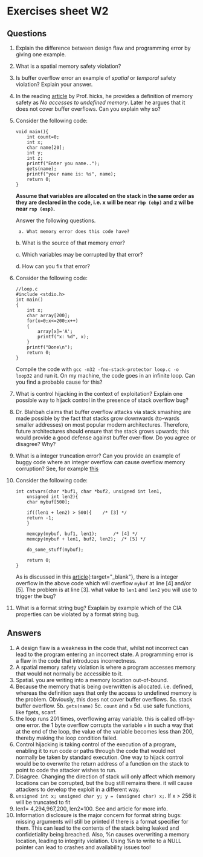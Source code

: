 # Exercises sheet W2

## Questions

1. Explain the difference between design flaw and programming error by giving one example.
2. What is a spatial memory safety violation?
3. Is buffer overflow error an example of *spatial* or *temporal* safety  violation? Explain your answer.
4. In the reading [article](http://www.pl-enthusiast.net/2014/07/21/memory-safety/)  by Prof. hicks, he provides a definition of memory safety as *No accesses to undefined memory*. Later he argues that it does not cover buffer overflows. Can you explain why so?

	
5. Consider the following code:  
    ```
    void main(){
    	int count=0;
    	int x;
    	char name[20];
    	int y;
    	int z;
    	printf("Enter you name..");
    	gets(name);
    	printf("your name is: %s", name);
    	return 0;
    }
    ```
    **Assume that variables are allocated on the stack in the same order as they are declared in the code, i.e. x will be near `rbp (ebp)` and z wil be near `rsp (esp)`.**

    Answer the following questions.

    	a. What memory error does this code have?

 	b. What is the source of that memory error?

 	c. Which variables may be corrupted by that error?

 	d. How can you fix that error?


6. Consider the following code:
    ```
    //loop.c
    #include <stdio.h>
    int main()
    {
        int x;
        char array[200];
        for(x=0;x<=200;x++)
        {
        	array[x]='A';
        	printf("x: %d", x);
        }
        printf("Done\n");
        return 0;
    }
    ```
     Compile the code with `gcc -m32 -fno-stack-protector loop.c -o loop32` and run it. On my machine, the code goes in an infinite loop. Can you find a probable cause for this?

     
7. What is control hijacking in the context of exploitation? Explain one possible way to hijack control in the presence of stack overflow bug?


8. Dr. Blahbah claims that buffer overflow attacks via stack smashing are made possible by the fact that stacks grow downwards (to-wards smaller addresses) on most popular modern architectures. Therefore, future architectures should ensure that the stack grows upwards; this would provide a good defense against buffer over-flow. Do you agree or disagree? Why?


9. What is a integer truncation error? Can you provide an example of buggy code where an integer overflow can cause overflow memory corruption? See, for example [this](http://phrack.org/issues/60/10.html)

10. Consider the following code:


		int catvars(char *buf1, char *buf2, unsigned int len1,
			unsigned int len2){
		    char mybuf[500];

		    if((len1 + len2) > 500){    /* [3] */
			return -1;
		    }

		    memcpy(mybuf, buf1, len1);      /* [4] */
		    memcpy(mybuf + len1, buf2, len2);  /* [5] */

		    do_some_stuff(mybuf);

		    return 0;
		}



	As is discussed in this [article](http://phrack.org/issues/60/10.html){:target="_blank"}, there is a integer overflow in the above code which will overflow `mybuf` at line [4] and/or [5]. The problem is at line [3]. what value to `len1` and `len2` you will use to trigger the bug?




11. What is a format string bug? Exaplain by example which of the CIA properties can be violated by a format string bug.


## Answers

1. A design flaw is a weakness in the code that, whilst not incorrect can lead to the program entering an incorrect state.  A programming error is a flaw in the code that introduces incorrectness.
2. A spatial memory safety violation is where a program accesses memory that would not normally be accessible to it.
3. Spatial. you are writing into a memory location out-of-bound.
4. Because the memory that is being overwritten is allocated. i.e. defined, whereas the definition says that only the access to undefined memory is the problem. Obviously, this does not cover buffer overflows.
5a. stack buffer overflow.
5b. `gets(name)`
5c. `count` and `x`
5d. use safe functions, like fgets, scanf.
6. the loop runs 201 times, overflowing array variable. this is called off-by-one error. the 1 byte overflow corrupts the variable `x` in such a way that at the end of the loop, the value of the variable becomes less than 200, thereby making the loop condition failed.
7. Control hijacking is taking control of the execution of a program, enabling it to run code or paths through the code that would not normally be taken by standard execution.  One way to hijack control would be to overwrite the return address of a function on the stack to point to code the attacker wishes to run.
8. Disagree. Changing the direction of stack  will only affect which memory locations can be corrupted, but the bug still remains there. it will cause attackers to develop the exploit in a different way.
9. `unsigned int x; unsigned char y; y = (unsigned char) x;`. If x > 256 it will be truncated to fit
10. len1= 4,294,967,200, len2=100. See and article for more info.  
11. Information disclosure is the major concern for format string bugs: missing arguments will still be printed if there is a format specifier for them.  This can lead to the contents of the stack being leaked and confidetiality being breached. Also, %n causes overwriting a memory location, leading to integrity violation.  Using %n to write to a NULL pointer can lead to crashes and availability issues too!


